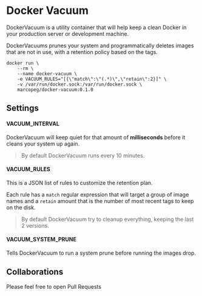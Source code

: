 # Docker Vacuum

DockerVacuum is a utility container that will help keep a clean Docker in your
production server or development machine.

DockerVacuums prunes your system and programmatically deletes images that are not
in use, with a retention policy based on the tags.

    docker run \
    	--rm \
    	--name docker-vacuum \
    	-e VACUUM_RULES="[{\"match\":\"(.*)\",\"retain\":2}]" \
    	-v /var/run/docker.sock:/var/run/docker.sock \
    	marcopeg/docker-vacuum:0.1.0

## Settings

#### VACUUM_INTERVAL

DockerVacuum will keep quiet for that amount of **milliseconds** before it cleans
your system up again.

> By default DockerVacuum runs every 10 minutes.

#### VACUUM_RULES

This is a JSON list of rules to customize the retention plan.

Each rule has a `match` regular expression that will target a group of image names
and a `retain` amount that is the number of most recent tags to keep on the disk.

> By default DockerVacuum try to cleanup everything, keeping the last 2 versions.

#### VACUUM_SYSTEM_PRUNE

Tells DockerVacuum to run a system prune before running the images drop.

## Collaborations

Please feel free to open Pull Requests
